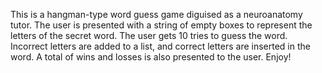This is a hangman-type word guess game diguised as a neuroanatomy tutor. The user is presented with a string of empty boxes to represent the letters of the secret word. The user gets 10 tries to guess the word. Incorrect letters are added to a list, and correct letters are inserted in the word. A total of wins and losses is also presented to the user. Enjoy!
